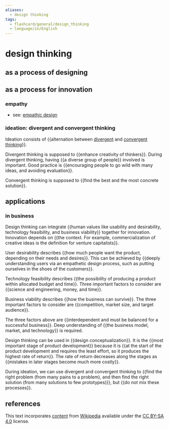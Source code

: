 ```yaml
---
aliases:
  - design thinking
tags:
  - flashcard/general/design_thinking
  - language/in/English
---
```


# design thinking

## as a process of designing

## as a process for innovation

### empathy

- see: [empathic design](empathic%20design.md)

### ideation: divergent and convergent thinking

Ideation consists of {{alternation between [divergent](divergent%20thinking.md) and [convergent thinking](convergent%20thinking.md)}}. <!--SR:!2025-06-03,301,330-->

Divergent thinking is supposed to {{enhance creativity of thinkers}}. During divergent thinking, having {{a diverse group of people}} involved is important. Good practice is {{encouraging people to go wild with many ideas, and avoiding evaluation}}. <!--SR:!2025-01-17,192,310!2025-06-08,304,330!2025-01-21,182,310-->

Convergent thinking is supposed to {{find the best and the most concrete solution}}. <!--SR:!2025-01-19,192,310-->

## applications

### in business

Design thinking can integrate {{human values like usability and desirability, technology feasibility, and business viability}} together for innovation. Innovation depends on {{the context. For example, commercialization of creative ideas is the definition for venture capitalists}}. <!--SR:!2024-11-16,132,270!2025-04-09,256,330-->

User desirability describes {{how much people want the product, depending on their needs and desires}}. This can be achieved by {{deeply understanding users via an empathetic design process, such as putting ourselves in the shoes of the customers}}. <!--SR:!2024-09-08,80,270!2024-08-23,73,270-->

Technology feasibility describes {{the possibility of producing a product within allocated budget and time}}. Three important factors to consider are {{science and engineering, money, and time}}. <!--SR:!2024-10-30,127,290!2025-03-26,247,330-->

Business viability describes {{how the business can survive}}. The three important factors to consider are {{competition, market size, and target audience}}. <!--SR:!2024-08-08,61,270!2024-09-01,75,270-->

The three factors above are {{interdependent and must be balanced for a successful business}}. Deep understanding of {{the business model, market, and technology}} is required. <!--SR:!2024-08-16,68,270!2025-01-05,155,270-->

Design thinking can be used in {{design conceptualization}}. It is the {{most important stage of product development}} because it is {{at the start of the product development and requires the least effort, so it produces the highest rate of return}}. The rate of return decreases along the stages as {{mistakes in later stages become much more costly}}. <!--SR:!2024-11-17,142,290!2025-01-03,176,310!2024-11-01,121,290!2024-10-19,118,290-->

During ideation, we can use divergent and convergent thinking to {{find the right problem (from many pains to a problem), and then find the right solution (from many solutions to few prototypes)}}, but {{do not mix these processes}}. <!--SR:!2024-11-13,123,270!2025-03-06,213,310-->

## references

This text incorporates [content](https://en.wikipedia.org/wiki/design_thinking) from [Wikipedia](Wikipedia.md) available under the [CC BY-SA 4.0](https://creativecommons.org/licenses/by-sa/4.0/) license.
